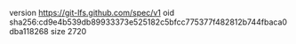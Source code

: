 version https://git-lfs.github.com/spec/v1
oid sha256:cd9e4b539db89933373e525182c5bfcc775377f482812b744fbaca0dba118268
size 2720
